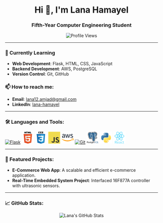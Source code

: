 <h1 align="center">Hi 👋, I'm Lana Hamayel</h1>
<h3 align="center">Fifth-Year Computer Engineering Student</h3>

<p align="center">
  <img src="https://komarev.com/ghpvc/?username=lanahamayel&label=Profile%20views&color=0e75b6&style=flat" alt="Profile Views" />
</p>

---

### 🌱 Currently Learning

- **Web Development**: Flask, HTML, CSS, JavaScript
- **Backend Development**: AWS, PostgreSQL
- **Version Control**: Git, GitHub

### 📫 How to reach me:

- **Email**: [lana12.amjad@gmail.com](mailto:lana12.amjad@gmail.com)
- **LinkedIn**: [lana-hamayel](https://www.linkedin.com/in/lana-hamayel-a7b831280/)

---

### 🛠️ Languages and Tools:

<p align="left">
  <a href="https://flask.palletsprojects.com/" target="_blank"><img src="https://www.vectorlogo.zone/logos/pocoo_flask/pocoo_flask-icon.svg" alt="Flask" width="40" height="40"/></a>
  <a href="https://www.w3.org/html/" target="_blank"><img src="https://raw.githubusercontent.com/devicons/devicon/master/icons/html5/html5-original-wordmark.svg" alt="HTML" width="40" height="40"/></a>
  <a href="https://www.w3schools.com/css/" target="_blank"><img src="https://raw.githubusercontent.com/devicons/devicon/master/icons/css3/css3-original-wordmark.svg" alt="CSS" width="40" height="40"/></a>
  <a href="https://developer.mozilla.org/en-US/docs/Web/JavaScript" target="_blank"><img src="https://raw.githubusercontent.com/devicons/devicon/master/icons/javascript/javascript-original.svg" alt="JavaScript" width="40" height="40"/></a>
  <a href="https://aws.amazon.com/" target="_blank"><img src="https://raw.githubusercontent.com/devicons/devicon/master/icons/amazonwebservices/amazonwebservices-original-wordmark.svg" alt="AWS" width="40" height="40"/></a>
  <a href="https://git-scm.com/" target="_blank"><img src="https://www.vectorlogo.zone/logos/git-scm/git-scm-icon.svg" alt="Git" width="40" height="40"/></a>
  <a href="https://www.postgresql.org" target="_blank"><img src="https://raw.githubusercontent.com/devicons/devicon/master/icons/postgresql/postgresql-original-wordmark.svg" alt="PostgreSQL" width="40" height="40"/></a>
  <a href="https://www.python.org" target="_blank"><img src="https://raw.githubusercontent.com/devicons/devicon/master/icons/python/python-original.svg" alt="Python" width="40" height="40"/></a>
  <a href="https://reactjs.org/" target="_blank"><img src="https://raw.githubusercontent.com/devicons/devicon/master/icons/react/react-original-wordmark.svg" alt="React" width="40" height="40"/></a>
</p>

---

### 🔧 Featured Projects:

- **E-Commerce Web App**: A scalable and efficient e-commerce application.
- **Real-Time Embedded System Project**: Interfaced 16F877A controller with ultrasonic sensors.

---

### 📈 GitHub Stats:

<p align="center">
  <img src="https://github-readme-stats.vercel.app/api?username=lanaHamayel5&show_icons=true&theme=radical" alt="Lana's GitHub Stats" />
</p>
